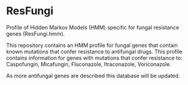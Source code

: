 # ResFungi
Profile of Hidden Markov Models (HMM) specific for fungal resistance genes (ResFungi.hmm).

This repository contains an HMM profile for fungal genes that contain known mutations that confer resistance to antifungal drugs.
This profile contains information for genes with mutations that confer resistance to:
Caspofungin, Micafungin, Fluconazole, Itraconazole, Voriconazole.

As more antifungal genes are described this database will be updated.

